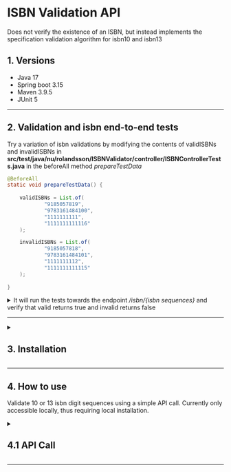# ISBN Validation API
Does not verify the existence of an ISBN, but instead implements the specification validation algorithm for isbn10 and isbn13

## 1. Versions
- Java 17
- Spring boot 3.15
- Maven 3.9.5
- JUnit 5

---

## 2. Validation and isbn end-to-end tests

Try a variation of isbn validations by modifying the contents of validISBNs and invalidISBNs in **src/test/java/nu/rolandsson/ISBNValidator/controller/ISBNControllerTests.java** in the beforeAll method *prepareTestData*
```java
@BeforeAll
static void prepareTestData() {
	
	validISBNs = List.of(
			"9185057819",
			"9783161484100",
			"1111111111",
			"1111111111116"
	);

	invalidISBNs = List.of(
			"9185057818",
			"9783161484101",
			"1111111112",
			"1111111111115"
	);
	
}
```

<details>
	<summary>It will run the tests towards the endpoint <em>/isbn/{isbn sequences}</em> and verify that valid returns true and invalid returns false</summary>

```java
@Test
void shouldReturnTrueForAllValidISBNTestData() throws Exception {
	
	for(String isbn : validISBNs) {
		this.mockMvc
			.perform(get("/isbn/" + isbn))
			.andExpect(status().isOk())
			.andExpect(jsonPath("$.valid").value(true));
	}
}

@Test
void shouldReturnFalseForAllInvalidISBNTestData() throws Exception {
	for(String isbn : invalidISBNs) {
		this.mockMvc
			.perform(get("/isbn/" + isbn))
			.andExpect(status().isOk())
			.andExpect(jsonPath("$.valid").value(false));
	}
}
```

</details>

---

<details>
  <summary><h2>3. Installation</h2></summary>

Download git repository using preferred method.

**Run executable jar**
```bash
java -jar target/ISBNValidator-1.0.jar --server.port={port}
```

**Run maven instance**
```bash
mvnw spring-boot:run
```

**Package new jar**
```bash
mvnw package
```
</details>

---

## 4. How to use
	
Validate 10 or 13 isbn digit sequences using a simple API call. Currently only accessible locally, thus requiring local installation.

<details>
	<summary><h2>4.1 API Call</h2></summary>
	
```note
http://localhost:{port}/isbn/{isbn sequence}
```

### Parameters
- *isbn sequence* (required!) a sequence of 10 or 13 digits representating isbn strings

#### 4.1.2 Example API Call
The api currently does not support the 9-digit format, thus 0 should be added infront of a 9-digit isbn to ensure compatibility.

**ISBN 10**
```note
http://localhost:9090/isbn/9185057819
```

**ISBN 13**
```note
http://localhost:9090/isbn/9783161484100
```

### 4.2 Example API response
For a ISBN 13 valid request
```json
{
	"value": "9783161484100",
	"type": "ISBN13",
	"parts": {
		"ean": "978",
		"group": "31",
		"publisher": "6148",
		"title": "410",
		"checkDigit": "0"
	},
	"valid": true
}
```

#### 4.2.1 Field response description
- *value* reduced representation of input value
- *type* the isbn type that was identified by the api, expected values are ISBN10 and ISBN13
- *parts* isbn parts of the digit sequence as specified by international isbn agency

</details>

---

